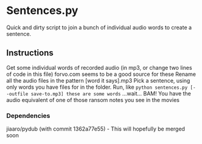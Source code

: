 # Sentences.py

Quick and dirty script to join a bunch of individual audio words to create a sentence.

## Instructions

Get some individual words of recorded audio (in mp3, or change two lines of code in this file)
forvo.com seems to be a good source for these
Rename all the audio files in the pattern [word it says].mp3
Pick a sentence, using only words you have files for in the folder.
Run, like
``` python sentences.py [--outfile save-to.mp3] these are some words ```
...wait...
BAM! You have the audio equivalent of one of those ransom notes you see in the movies

### Dependencies

jiaaro/pydub (with commit 1362a77e55) - This will hopefully be merged soon
